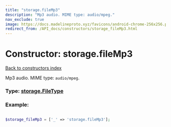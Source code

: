 ```yaml
---
title: "storage.fileMp3"
description: "Mp3 audio. MIME type: audio/mpeg."
nav_exclude: true
image: https://docs.madelineproto.xyz/favicons/android-chrome-256x256.png
redirect_from: /API_docs/constructors/storage_fileMp3.html
---
```

# Constructor: storage.fileMp3  
[Back to constructors index](/API_docs/constructors/index.html)



Mp3 audio. MIME type: `audio/mpeg`.




### Type: [storage.FileType](/API_docs/types/storage.FileType.html)


### Example:

```php

$storage_fileMp3 = ['_' => 'storage.fileMp3'];
```  
